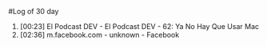 #Log of 30 day

1. [00:23] El Podcast DEV - El Podcast DEV - 62: Ya No Hay Que Usar Mac
1. [02:36] m.facebook.com - unknown - Facebook
